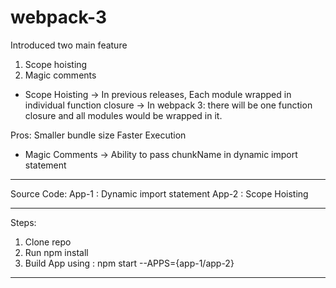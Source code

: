# webpack-3

Introduced two main feature
1. Scope hoisting
2. Magic comments

* Scope Hoisting
-> In previous releases, Each module wrapped in individual function closure
-> In webpack 3:  there will be one function closure and all modules would be wrapped in it.

Pros: Smaller bundle size
      Faster Execution

* Magic Comments
-> Ability to pass chunkName in dynamic import statement

--------------------------------------------------------

Source Code: App-1 : Dynamic import statement
             App-2 : Scope Hoisting

--------------------------------------------------------
Steps: 
1. Clone repo
2. Run npm install
3. Build App using : npm start --APPS={app-1/app-2}

--------------------------------------------------------
